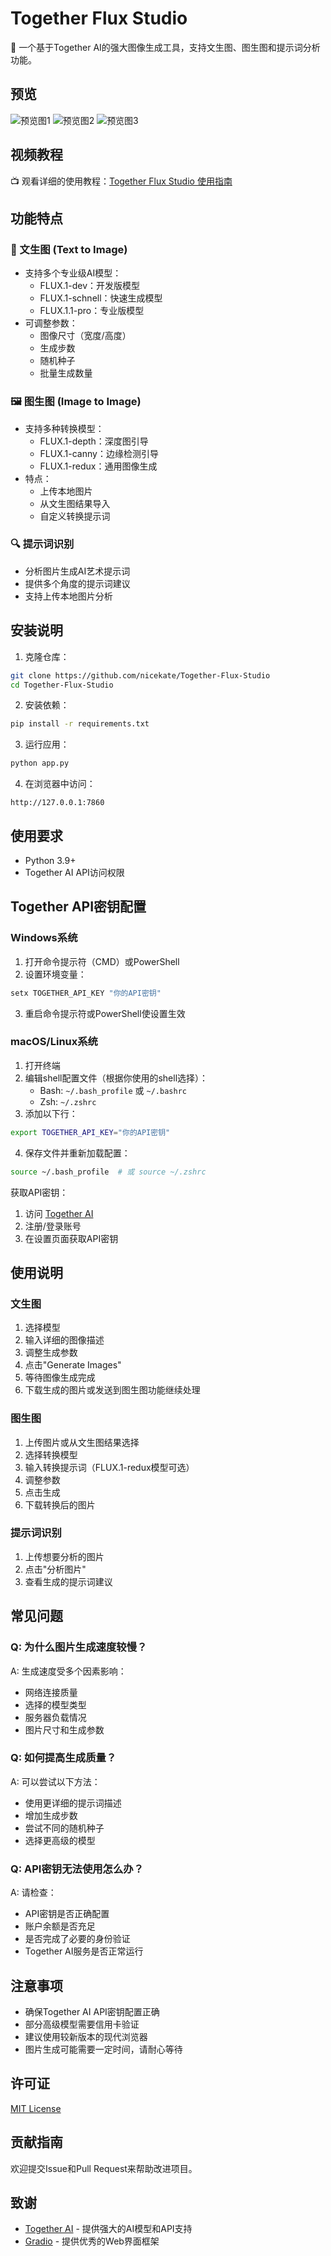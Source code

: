# Together Flux Studio

🌊 一个基于Together AI的强大图像生成工具，支持文生图、图生图和提示词分析功能。

## 预览

![预览图1](https://r2.kateviews.com/20241124_665.png)
![预览图2](https://r2.kateviews.com/20241124_26.png)
![预览图3](https://r2.kateviews.com/20241124_639.png)

## 视频教程

📺 观看详细的使用教程：[Together Flux Studio 使用指南](https://www.bilibili.com/video/BV1pCBHYqEaT/)

## 功能特点

### 🎨 文生图 (Text to Image)
- 支持多个专业级AI模型：
  - FLUX.1-dev：开发版模型
  - FLUX.1-schnell：快速生成模型
  - FLUX.1.1-pro：专业版模型
- 可调整参数：
  - 图像尺寸（宽度/高度）
  - 生成步数
  - 随机种子
  - 批量生成数量

### 🖼️ 图生图 (Image to Image)
- 支持多种转换模型：
  - FLUX.1-depth：深度图引导
  - FLUX.1-canny：边缘检测引导
  - FLUX.1-redux：通用图像生成
- 特点：
  - 上传本地图片
  - 从文生图结果导入
  - 自定义转换提示词

### 🔍 提示词识别
- 分析图片生成AI艺术提示词
- 提供多个角度的提示词建议
- 支持上传本地图片分析

## 安装说明

1. 克隆仓库：
```bash
git clone https://github.com/nicekate/Together-Flux-Studio
cd Together-Flux-Studio
```

2. 安装依赖：
```bash
pip install -r requirements.txt
```

3. 运行应用：
```bash
python app.py
```

4. 在浏览器中访问：
```
http://127.0.0.1:7860
```

## 使用要求

- Python 3.9+
- Together AI API访问权限

## Together API密钥配置

### Windows系统
1. 打开命令提示符（CMD）或PowerShell
2. 设置环境变量：
```powershell
setx TOGETHER_API_KEY "你的API密钥"
```
3. 重启命令提示符或PowerShell使设置生效

### macOS/Linux系统
1. 打开终端
2. 编辑shell配置文件（根据你使用的shell选择）：
   - Bash: `~/.bash_profile` 或 `~/.bashrc`
   - Zsh: `~/.zshrc`
3. 添加以下行：
```bash
export TOGETHER_API_KEY="你的API密钥"
```
4. 保存文件并重新加载配置：
```bash
source ~/.bash_profile  # 或 source ~/.zshrc
```

获取API密钥：
1. 访问 [Together AI](https://api.together.xyz)
2. 注册/登录账号
3. 在设置页面获取API密钥

## 使用说明

### 文生图
1. 选择模型
2. 输入详细的图像描述
3. 调整生成参数
4. 点击"Generate Images"
5. 等待图像生成完成
6. 下载生成的图片或发送到图生图功能继续处理

### 图生图
1. 上传图片或从文生图结果选择
2. 选择转换模型
3. 输入转换提示词（FLUX.1-redux模型可选）
4. 调整参数
5. 点击生成
6. 下载转换后的图片

### 提示词识别
1. 上传想要分析的图片
2. 点击"分析图片"
3. 查看生成的提示词建议

## 常见问题

### Q: 为什么图片生成速度较慢？
A: 生成速度受多个因素影响：
- 网络连接质量
- 选择的模型类型
- 服务器负载情况
- 图片尺寸和生成参数

### Q: 如何提高生成质量？
A: 可以尝试以下方法：
- 使用更详细的提示词描述
- 增加生成步数
- 尝试不同的随机种子
- 选择更高级的模型

### Q: API密钥无法使用怎么办？
A: 请检查：
- API密钥是否正确配置
- 账户余额是否充足
- 是否完成了必要的身份验证
- Together AI服务是否正常运行

## 注意事项

- 确保Together AI API密钥配置正确
- 部分高级模型需要信用卡验证
- 建议使用较新版本的现代浏览器
- 图片生成可能需要一定时间，请耐心等待

## 许可证

[MIT License](LICENSE)

## 贡献指南

欢迎提交Issue和Pull Request来帮助改进项目。

## 致谢

- [Together AI](https://www.together.ai/) - 提供强大的AI模型和API支持
- [Gradio](https://gradio.app/) - 提供优秀的Web界面框架
